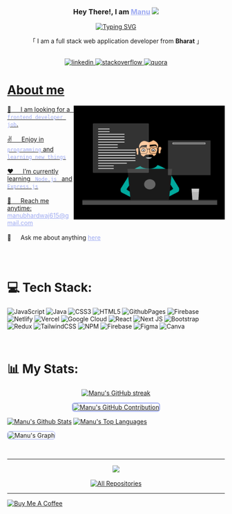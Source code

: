 <!-- Intro  -->
<h3 align="center">
   Hey There!, I am
                <b><a target="_blank" href="https://codingwhisperer.web.app/" style="color:#9DAAF2">Manu</a>  <img src="https://media.giphy.com/media/hvRJCLFzcasrR4ia7z/giphy.gif" width="28">
</b>
</h3>
<p align="center">
  <a href="https://github.com/Manubhardwaj001"><a href="https://git.io/typing-svg"><img src="https://readme-typing-svg.demolab.com?font=Poppins&weight=600&pause=1003&center=true&vCenter=true&color=7C3DFF96&random=false&width=435&height=52&lines=Frontend+Developer;Tech+Enthusiast" alt="Typing SVG" /></a></a>
</p>
<p align="center">     
    「 I am a full stack web application developer from <b>Bharat</b> 」
    <br>
    <br>
</p>

<p align="center">
<a href="https://in.linkedin.com/in/manu-bhardwaj-467290282">
<img src="https://img.shields.io/badge/LinkedIn-%230077B5.svg?logo=linkedin&logoColor=white" alt="linkedin" target="_blank">
<a href="https://stackoverflow.com/users/23446755/manu-bhardwaj">
<img src="https://img.shields.io/badge/-Stackoverflow-FE7A16?logo=stack-overflow&logoColor=white" alt="stackoverflow" target="_blank">
<a href="https://www.quora.com/profile/Manu-Bhardwaj-44" target="_blank">
<img src="https://img.shields.io/badge/Quora-%23B92B27.svg?logo=Quora&logoColor=white" alt="quora">
</p>

<!-- About Section -->

# About me

<p>
 <img align="right" width="350" src="./assets/frontenddev.gif" alt="Animated" />
👯 &emsp; I am looking for a <code style="color:#9DAAF2"> frontend developer job</code>.<br/><br/>
✌️ &emsp; Enjoy in <code style="color:#9DAAF2">programming</code> and <code style="color:#9DAAF2">learning new things</code> <br/><br/>
❤️ &emsp; I’m currently learning <code style="color:#9DAAF2"> Node.js </code> and <code style="color:#9DAAF2">Express.js</code><br/><br/>
📧 &emsp; Reach me anytime:<a style="color:#9DAAF2" href="mailto=manubhardwaj615@gmail.com"> manubhardwaj615@gmail.com</a><br/><br/>
💬 &emsp; Ask me about anything <a style="color:#9DAAF2" href="https://github.com/Manubhardwaj001/Manubhardwaj001/issues">here</a>
</p>

<br>
<br>

# 💻 Tech Stack:
![JavaScript](https://img.shields.io/badge/javascript-%23323330.svg?style=flat-square&logo=javascript&logoColor=%23F7DF1E) ![Java](https://img.shields.io/badge/java-%23ED8B00.svg?style=flat-square&logo=openjdk&logoColor=white) ![CSS3](https://img.shields.io/badge/css3-%231572B6.svg?style=flat-square&logo=css3&logoColor=white) ![HTML5](https://img.shields.io/badge/html5-%23E34F26.svg?style=flat-square&logo=html5&logoColor=white) ![GithubPages](https://img.shields.io/badge/github%20pages-121013?style=flat-square&logo=github&logoColor=white) ![Firebase](https://img.shields.io/badge/firebase-%23039BE5.svg?style=flat-square&logo=firebase) ![Netlify](https://img.shields.io/badge/netlify-%23000000.svg?style=flat-square&logo=netlify&logoColor=#00C7B7) ![Vercel](https://img.shields.io/badge/vercel-%23000000.svg?style=flat-square&logo=vercel&logoColor=white) ![Google Cloud](https://img.shields.io/badge/GoogleCloud-%234285F4.svg?style=flat-square&logo=google-cloud&logoColor=white) ![React](https://img.shields.io/badge/react-%2320232a.svg?style=flat-square&logo=react&logoColor=%2361DAFB) ![Next JS](https://img.shields.io/badge/Next-black?style=flat-square&logo=next.js&logoColor=white) ![Bootstrap](https://img.shields.io/badge/bootstrap-%238511FA.svg?style=flat-square&logo=bootstrap&logoColor=white) ![Redux](https://img.shields.io/badge/redux-%23593d88.svg?style=flat-square&logo=redux&logoColor=white) ![TailwindCSS](https://img.shields.io/badge/tailwindcss-%2338B2AC.svg?style=flat-square&logo=tailwind-css&logoColor=white) ![NPM](https://img.shields.io/badge/NPM-%23CB3837.svg?style=flat-square&logo=npm&logoColor=white) ![Firebase](https://img.shields.io/badge/Firebase-039BE5?style=flat-square&logo=Firebase&logoColor=white) ![Figma](https://img.shields.io/badge/figma-%23F24E1E.svg?style=flat-square&logo=figma&logoColor=white) ![Canva](https://img.shields.io/badge/Canva-%2300C4CC.svg?style=flat-square&logo=Canva&logoColor=white)

<br>

# 📊 My Stats:

<p align="center">
  <a href="https://github.com/Manubhardwaj001" >
    <img src="https://github-readme-streak-stats.herokuapp.com/?user=Manubhardwaj001&theme=codeSTACKr&border=9DAAF2" alt="Manu's GitHub streak"/>
  </a>
</p>

<p align="center">
  <a href="https://github.com/Manubhardwaj001">
    <img style="border: 2px solid #9DAAF2; border-radius: 6px;" src="https://github-profile-summary-cards.vercel.app/api/cards/profile-details?username=Manubhardwaj001&theme=codeSTACKr" alt="Manu's GitHub Contribution"/>
  </a>
</p>

<a> 
    <a href="https://github.com/Manubhardwaj001"><img alt="Manu's Github Stats" src="https://denvercoder1-github-readme-stats.vercel.app/api?username=Manubhardwaj001&show_icons=true&count_private=true&border_color=9DAAF2&bg_color=09131B&title_color=FF652F&icon_color=F8D866&text_color=FFFFFF" height="192px" width="49.5%"/></a>
  <a href="https://github.com/Manubhardwaj001"><img alt="Manu's Top Languages" src="https://denvercoder1-github-readme-stats.vercel.app/api/top-langs/?username=Manubhardwaj001&langs_count=8&layout=compact&border_color=9DAAF2&bg_color=09131B&text_color=FFFFFF&title_color=FF652F&icon_color=F8D866" height="192px" width="49.5%"/></a>
  <br/>
</a>


<p>
<!-- ![Manu's Graph](https://github-readme-activity-graph.vercel.app/graph?username=Manubhardwaj001&custom_title=Manu's%20GitHub%20Activity%20Graph&bg_color=0D1117&color=9DAAF2&line=9DAAF2&point=9DAAF2&area_color=FFFFFF&title_color=FFFFFF&area=true) -->
<img src="https://github-readme-activity-graph.vercel.app/graph?username=Manubhardwaj001&custom_title=Manu's%20GitHub%20Activity%20Graph&bg_color=09131B&color=9DAAF2&line=FF652F&point=9DAAF2&area_color=FF652F&title_color=FF652F&area=true" alt="Manu's Graph" style="border: 1px solid #9DAAF2; border-radius: 6px;" />
</p>

<br>

---
<p align="center">
<img src="https://quotes-github-readme.vercel.app/api?type=horizontal&theme=radical">
</p>

<p align="center">
  <a href="https://github.com/Manubhardwaj001?tab=repositories" target="_blank"><img alt="All Repositories" title="All Repositories" src="https://img.shields.io/badge/-All%20Repos-9DAAF2?style=for-the-badge&logo=koding&logoColor=white"/></a>
</p>

---

<a align="center" href="https://www.buymeacoffee.com/manubhardwaj001" target="_blank"><img src="https://cdn.buymeacoffee.com/buttons/v2/default-yellow.png" alt="Buy Me A Coffee" style="height:60px !important;width: 217px !important;"></a>
